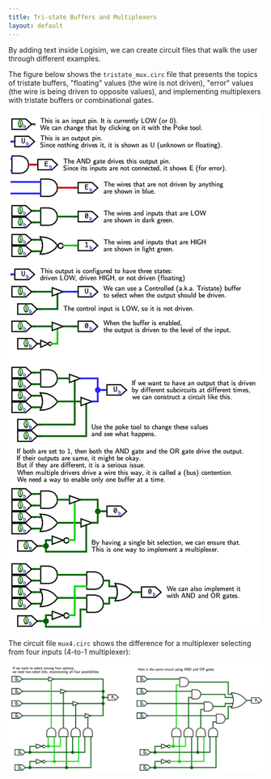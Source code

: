 ```yaml
---
title: Tri-state Buffers and Multiplexers
layout: default
---
```

By adding text inside Logisim,
we can create circuit files that walk the user through
different examples.

The figure below shows the `tristate_mux.circ` file that
presents the topics of tristate buffers,
"floating" values (the wire is not driven),
"error" values (the wire is being driven to opposite values),
and implementing multiplexers
with tristate buffers or combinational gates.

![Tristate buffers and multiplexers](../images/tristate_mux.png)

The circuit file `mux4.circ` shows the difference
for a multiplexer selecting from four inputs (4-to-1 multiplexer):

![4-to-1 multiplexer](../images/mux4.png)
